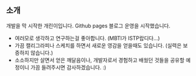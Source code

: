 
## 소개

개발을 막 시작한 개린이입니다. Github pages 블로그 운영을 시작했습니다.
* 여러모로 생각하고 연구하는걸 좋아합니다. (MBTI가 ISTP랍디다...)
* 가끔 캘리그라피나 스케치를 하면서 새로운 영감을 얻을때도 있습니다. (실력은 보증하지 않습니다.)
* 소소하지만 살면서 얻은 깨달음이나, 개발자로서 경험하고 배웠던 것들을 공유할 예정이니 가끔 들려주시면 감사하겠습니다. :)

